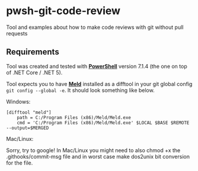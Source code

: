 # pwsh-git-code-review

Tool and examples about how to make code reviews with git without pull requests

## Requirements

Tool was created and tested with **[PowerShell](https://aka.ms/powershell-release?tag=stable)** version 7.1.4 (the one on top of .NET Core / .NET 5).

Tool expects you to have **[Meld](https://meldmerge.org/)** installed as a difftool in your git global config `git config --global -e`. It should look something like below.

Windows:

```gitconfig
[difftool "meld"]
    path = C:/Program Files (x86)/Meld/Meld.exe
    cmd = 'C:/Program Files (x86)/Meld/Meld.exe' $LOCAL $BASE $REMOTE --output=$MERGED
```

Mac/Linux:

Sorry, try to google! In Mac/Linux you might need to also chmod +x the .githooks/commit-msg file and in worst case make dos2unix bit conversion for the file.
